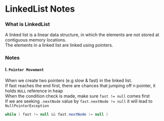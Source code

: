 # LinkedList Notes

### What is LinkedList
A linked list is a linear data structure, in which the elements are not stored at contiguous memory locations. <br/>
The elements in a linked list are linked using pointers.

### Notes
#### I. `Pointer Movement`<br/>
When we create two pointers (e.g slow & fast) in the linked list.<br/>
If fast reaches the end first, there are chances that jumping off n pointer, it holds `NULL` reference in heap<br/>
When the condition check is made, make sure `fast != null` comes first<br/>
If we are seeking `.nextNode` value by `fast.nextNode != null` it will lead to `NullPointerException`

```java
while ( fast != null && fast.nextNode != null )
```